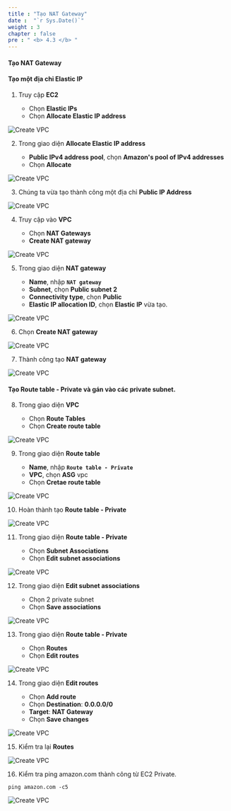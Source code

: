 ```yaml
---
title : "Tạo NAT Gateway"
date :  "`r Sys.Date()`" 
weight : 3 
chapter : false
pre : " <b> 4.3 </b> "
---
```


#### Tạo NAT Gateway

#### Tạo một địa chỉ Elastic IP

1. Truy cập **EC2**

   - Chọn **Elastic IPs**
   - Chọn **Allocate Elastic IP address**


![Create VPC](/images/4-CreateEc2Server-update/3-Create-NAT-Gateway/Nat-img1.png?featherlight=false&width=60pc)


2. Trong giao diện **Allocate Elastic IP address**

   - **Public IPv4 address pool**, chọn **Amazon's pool of IPv4 addresses**
   - Chọn **Allocate**

![Create VPC](/images/4-CreateEc2Server-update/3-Create-NAT-Gateway/Nat-img2.png?featherlight=false&width=60pc)

3. Chúng ta vừa tạo thành công một địa chỉ **Public IP Address**

![Create VPC](/images/4-CreateEc2Server-update/3-Create-NAT-Gateway/Nat-img3.png?featherlight=false&width=60pc)

4. Truy cập vào **VPC**

   - Chọn **NAT Gateways**
   - **Create NAT gateway**

![Create VPC](/images/4-CreateEc2Server-update/3-Create-NAT-Gateway/Nat-img4.png?featherlight=false&width=60pc)

5. Trong giao diện **NAT gateway**

   - **Name**, nhập **```NAT gateway```**
   - **Subnet**, chọn **Public subnet 2**
   - **Connectivity type**, chọn **Public**
   - **Elastic IP allocation ID**, chọn **Elastic IP** vừa tạo.

![Create VPC](/images/4-CreateEc2Server-update/3-Create-NAT-Gateway/Nat-img5.png?featherlight=false&width=60pc)

6. Chọn **Create NAT gateway**

![Create VPC](/images/4-CreateEc2Server-update/3-Create-NAT-Gateway/Nat-img6.png?featherlight=false&width=60pc)

7. Thành công tạo **NAT gateway**


![Create VPC](/images/4-CreateEc2Server-update/3-Create-NAT-Gateway/Nat-img7.png?featherlight=false&width=60pc)


#### Tạo Route table - Private và gán vào các private subnet.

8. Trong giao diện **VPC**

   - Chọn **Route Tables**
   - Chọn **Create route table**

![Create VPC](/images/4-CreateEc2Server-update/3-Create-NAT-Gateway/Nat-img8.png?featherlight=false&width=60pc)

9. Trong giao diện **Route table**

   - **Name**, nhập **```Route table - Private```**
   - **VPC**, chọn **ASG** vpc
   - Chọn **Cretae route table**

![Create VPC](/images/4-CreateEc2Server-update/3-Create-NAT-Gateway/Nat-img9.png?featherlight=false&width=60pc)

10.   Hoàn thành tạo **Route table - Private**



![Create VPC](/images/4-CreateEc2Server-update/3-Create-NAT-Gateway/Nat-img10.png?featherlight=false&width=60pc)

11. Trong giao diện **Route table - Private**

    - Chọn **Subnet Associations**
    - Chọn **Edit subnet associations**

![Create VPC](/images/4-CreateEc2Server-update/3-Create-NAT-Gateway/Nat-img11.png?featherlight=false&width=60pc)

12. Trong giao diện **Edit subnet associations**

     - Chọn 2 private subnet
     - Chọn **Save associations**

![Create VPC](/images/4-CreateEc2Server-update/3-Create-NAT-Gateway/Nat-img12.png?featherlight=false&width=60pc)

13. Trong giao diện **Route table - Private**


     - Chọn **Routes**
     - Chọn **Edit routes**

![Create VPC](/images/4-CreateEc2Server-update/3-Create-NAT-Gateway/Nat-img13.png?featherlight=false&width=60pc)

14. Trong giao diện **Edit routes**


     - Chọn **Add route**
     - Chọn **Destination**: **0.0.0.0/0**
     - **Target**: **NAT Gateway**
     - Chọn **Save changes**

![Create VPC](/images/4-CreateEc2Server-update/3-Create-NAT-Gateway/Nat-img14.png?featherlight=false&width=60pc)

15.  Kiểm tra lại **Routes**

![Create VPC](/images/4-CreateEc2Server-update/3-Create-NAT-Gateway/Nat-img15.png?featherlight=false&width=60pc)

16. Kiểm tra ping amazon.com thành công từ EC2 Private.

```
ping amazon.com -c5
```

![Create VPC](/images/4-CreateEc2Server-update/3-Create-NAT-Gateway/Nat-img16.png?featherlight=false&width=60pc)
